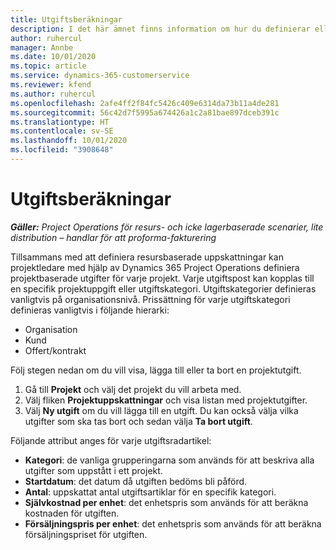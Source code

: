 ```yaml
---
title: Utgiftsberäkningar
description: I det här ämnet finns information om hur du definierar eller uppskattar projektbaserade utgifter.
author: ruhercul
manager: Annbe
ms.date: 10/01/2020
ms.topic: article
ms.service: dynamics-365-customerservice
ms.reviewer: kfend
ms.author: ruhercul
ms.openlocfilehash: 2afe4ff2f84fc5426c409e6314da73b11a4de281
ms.sourcegitcommit: 56c42d7f5995a674426a1c2a81bae897dceb391c
ms.translationtype: HT
ms.contentlocale: sv-SE
ms.lasthandoff: 10/01/2020
ms.locfileid: "3908648"
---
```

# <a name="expense-estimates"></a>Utgiftsberäkningar
_**Gäller:** Project Operations för resurs- och icke lagerbaserade scenarier, lite distribution – handlar för att proforma-fakturering_

Tillsammans med att definiera resursbaserade uppskattningar kan projektledare med hjälp av Dynamics 365 Project Operations definiera projektbaserade utgifter för varje projekt. Varje utgiftspost kan kopplas till en specifik projektuppgift eller utgiftskategori. Utgiftskategorier definieras vanligtvis på organisationsnivå. Prissättning för varje utgiftskategori definieras vanligtvis i följande hierarki:

- Organisation
- Kund
- Offert/kontrakt

Följ stegen nedan om du vill visa, lägga till eller ta bort en projektutgift.

1. Gå till **Projekt** och välj det projekt du vill arbeta med.
2. Välj fliken **Projektuppskattningar** och visa listan med projektutgifter.
3. Välj **Ny utgift** om du vill lägga till en utgift. Du kan också välja vilka utgifter som ska tas bort och sedan välja **Ta bort utgift**.

Följande attribut anges för varje utgiftsradartikel:

- **Kategori**: de vanliga grupperingarna som används för att beskriva alla utgifter som uppstått i ett projekt.
- **Startdatum**: det datum då utgiften bedöms bli påförd.
- **Antal**: uppskattat antal utgiftsartiklar för en specifik kategori.
- **Självkostnad per enhet**: det enhetspris som används för att beräkna kostnaden för utgiften.
- **Försäljningspris per enhet**: det enhetspris som används för att beräkna försäljningspriset för utgiften.

